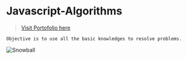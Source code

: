 # Javascript-Algorithms

> [Visit Portofolio here](https://projets.neworldwebsites.fr/)

	Objective is to use all the basic knowledges to resolve problems.

![Snowball](https://neworldwebsites.fr/cdn/img/algorithm.png)
